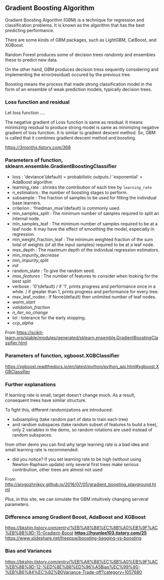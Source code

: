 ## Gradient Boosting Algorithm

Gradient Boosting Algorithm (GBM) is a technique for regression and classification problems. It is known as the algorithm that has the best predicting performance.

There are some kinds of GBM packages, such as LightGBM, CatBoost, and XGBoost.

Random Forest produces some of decision trees *randomly* and ensembles these to predict new data.

On the other hand, GBM produces decision tress sequently considering and implementing the error(residual) occured by the previous tree.

Boosting means the process that made strong classification model in the form of an ensemble of weak prediction models, typically decision trees.


### Loss function and residual

Let loss function ....

The negative gradient of Loss function is same as residual. It means minimizing residual to produce strong model is same as minimizing negative gradient of loss function. It is similar to gradient descent method. So, GBM is called that it combines gradient descent method and boosting.

<https://3months.tistory.com/368>

### Parameters of function, sklearn.ensemble.GradientBoostingClassifier
- loss : 'deviance'(default) = probabilistic outputs / 'exponential' = AdaBoost algorithm
- learning_rate : shrinks the contribution of each tree by ```learning_rate```
- n_estimators : the number of boosting stages to perform.
- subsample : The fraction of samples to be used for fitting the individual base learners.
- criterion : 'friedman_mse'(default) is commonly used.
- min_samples_split : The minimum number of samples required to split an internal node.
- min_samples_leaf : The minimum number of samples required to be at a leaf node. It may have the effect of smoothing the model, especially in regression.
- min_weight_fraction_leaf : The minimum weighted fraction of the sum total of weights (of all the input samples) required to be at a leaf node. 
- max_depth : The maximum depth of the individual regression estimators.
- *min_impurity_decrease*
- *min_impurity_split*
- *init*
- random_state : To give the random seed.
- *max_features* : The number of features to consider when looking for the best split
- verbose : '0'(default) / if '1', prints progress and performance once in a while. / if greater than 1, prints progress and performance for every tree.
- max_leaf_nodes : If None(default) then unlimited number of leaf nodes.
- *warm_start*
- *validation_fraction*
- *n_iter_no_change*
- tol : tolerance for the early stopping.
- *ccp_alpha*

From <https://scikit-learn.org/stable/modules/generated/sklearn.ensemble.GradientBoostingClassifier.html>

### Parameters of function, xgboost.XGBClassifier

<https://xgboost.readthedocs.io/en/latest/python/python_api.html#xgboost.XGBClassifier>



### Further explanations
If learning rate is small, target doesn't change much. As a result, consequent trees have similar structure.

To fight this, different randomizations are introduced:
- subsampling (take random part of data to train each tree)
- and random subspaces (take random subset of features to build a tree), only 2 variables in the demo, so random rotations are used instead of random subspaces.

from other demo you can find why large learning rate is a bad idea and small learning rate is recommended.
- did you notice? If you set learning rate to be high (without using Newton-Raphson update) only several first trees make serious contribution, other trees are almost not used

From <http://arogozhnikov.github.io/2016/07/05/gradient_boosting_playground.html>

Plus, in this site, we can simulate the GBM intuitively changing serveral parameters.


### Difference among Gradient Boost, AdaBoost and XGBoost 
<https://bkshin.tistory.com/entry/%EB%A8%B8%EC%8B%A0%EB%9F%AC%EB%8B%9D-15-Gradient-Boost>
**<https://hyunlee103.tistory.com/25>**
<https://www.slideshare.net/freepsw/boosting-bagging-vs-boosting>

### Bias and Variances
<https://bkshin.tistory.com/entry/%EB%A8%B8%EC%8B%A0%EB%9F%AC%EB%8B%9D-12-%ED%8E%B8%ED%96%A5Bias%EC%99%80-%EB%B6%84%EC%82%B0Variance-Trade-off?category=1057680>
